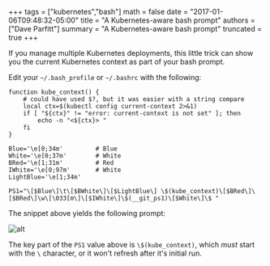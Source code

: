 +++
tags = ["kubernetes","bash"]
math = false
date = "2017-01-06T09:48:32-05:00"
title = "A Kubernetes-aware bash prompt"
authors = ["Dave Parfitt"]
summary = "A Kubernetes-aware bash prompt"
truncated = true
+++


If you manage multiple Kubernetes deployments, this little trick can show you the current Kubernetes context as part of your bash prompt.


Edit your `~/.bash_profile` or `~/.bashrc` with the following:

```
function kube_context() {
    # could have used $?, but it was easier with a string compare
    local ctx=$(kubectl config current-context 2>&1)
    if [ "${ctx}" != "error: current-context is not set" ]; then
        echo -n "<${ctx}> "
    fi
}

Blue='\e[0;34m'         # Blue
White='\e[0;37m'        # White
BRed='\e[1;31m'         # Red
IWhite='\e[0;97m'       # White
LightBlue='\e[1;34m'

PS1="\[$Blue\]\t\[$BWhite\]\[$LightBlue\] \$(kube_context)\[$BRed\]\[$BRed\]\w\[\033[m\]\[$IWhite\]\$(__git_ps1)\[$White\]\$ "
```

The snippet above yields the following prompt:

![alt](https://i.imgur.com/xk7a98Y.png)

The key part of the `PS1` value above is `\$(kube_context)`, which _must_ start with the `\` character, or it won't refresh after it's initial run.
